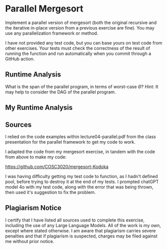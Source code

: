 # Parallel Mergesort

Implement a parallel version of mergesort (both the original recursive and the
iterative in-place version from a previous exercise are fine). You may use any
parallelization framework or method.

I have not provided any test code, but you can base yours on test code from
other exercises. Your tests must check the correctness of the result of running
the function and run automatically when you commit through a GitHub action.

## Runtime Analysis

What is the span of the parallel program, in terms of worst-case $\Theta$? Hint:
It may help to consider the DAG of the parallel program.

## My Runtime Analysis

## Sources

I relied on the code examples within lecture04-parallel.pdf from the class
presentation for the parallel framework to get my code to work.

I adapted the code from my mergesort exercise, in tandem with the code from
above to make my code:

https://github.com/COSC3020/mergesort-Kodoka

I was having difficulty getting my test code to function, as I hadn't defined
pool, before trying to destroy it at the end of my tests. I prompted chatGPT
model 4o with my test code, along with the error that was being thrown, then
used it's suggestion to fix the problem.

## Plagiarism Notice

I certify that I have listed all sources used to complete this exercise, including the use of any Large Language Models. All of the work is my own, except where stated otherwise. I am aware that plagiarism carries severe penalties and that if plagiarism is suspected, charges may be filed against me without prior notice.
